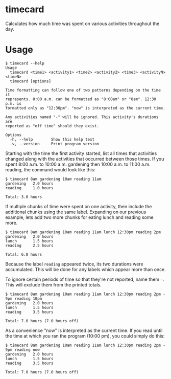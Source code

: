 # timecard

Calculates how much time was spent on various activities throughout the day.

# Usage

```
$ timecard --help
Usage
  timecard <time1> <activity1> <time2> <activity2> <time3> <activityN> <timeN>
  timecard [options]

Time formatting can follow one of two patterns depending on the time it
represents. 8:00 a.m. can be formatted as "8:00am" or "8am". 12:30 p.m. is
formatted only as "12:30pm". "now" is interpreted as the current time.

Any activities named "-" will be ignored. This activity's durations are
reported as "off time" should they exist.

Options
  -h, --help        Show this help text
  -v, --version     Print program version
```

Starting with the time the first activity started, list all times that activities changed along with the activities that occurred between those times. If you spent 8:00 a.m. to 10:00 a.m. gardening then 10:00 a.m. to 11:00 a.m. reading, the command would look like this:

```
$ timecard 8am gardening 10am reading 11am
gardening   2.0 hours
reading     1.0 hours

Total: 3.0 hours
```

If multiple chunks of time were spent on one activity, then include the additional chunks using the same label. Expanding on our previous example, lets add two more chunks for eating lunch and reading some more.

```
$ timecard 8am gardening 10am reading 11am lunch 12:30pm reading 2pm
gardening   2.0 hours
lunch       1.5 hours
reading     2.5 hours

Total: 6.0 hours
```

Because the label `reading` appeared twice, its two durations were accumulated. This will be done for any labels which appear more than once.

To ignore certain periods of time so that they're not reported, name them `-`. This will exclude them from the printed totals.

```
$ timecard 8am gardening 10am reading 11am lunch 12:30pm reading 2pm - 9pm reading 10pm
gardening   2.0 hours
lunch       1.5 hours
reading     3.5 hours

Total: 7.0 hours (7.0 hours off)
```

As a convenience "now" is interpreted as the current time. If you read until the time at which you ran the program (10:00 pm), you could simply do this:

```
$ timecard 8am gardening 10am reading 11am lunch 12:30pm reading 2pm - 9pm reading now
gardening   2.0 hours
lunch       1.5 hours
reading     3.5 hours

Total: 7.0 hours (7.0 hours off)
```
